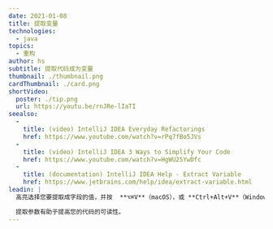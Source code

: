 ```yaml
---
date: 2021-01-08
title: 提取变量
technologies:
  - java
topics:
  - 重构
author: hs
subtitle: 提取代码成为变量
thumbnail: ./thumbnail.png
cardThumbnail: ./card.png
shortVideo:
  poster: ./tip.png
  url: https://youtu.be/rnJRe-lIaTI
seealso:
  - 
    title: (video) IntelliJ IDEA Everyday Refactorings
    href: https://www.youtube.com/watch?v=rPq7fBo5JVs
  - 
    title: (video) IntelliJ IDEA 3 Ways to Simplify Your Code
    href: https://www.youtube.com/watch?v=HgWU25YwDfc
  - 
    title: (documentation) IntelliJ IDEA Help - Extract Variable
    href: https://www.jetbrains.com/help/idea/extract-variable.html
leadin: |
  高亮选择您要提取成字段的值，并按  **⌥⌘V**（macOS），或 **Ctrl+Alt+V**（Windows/Linux）来提取它。

  提取参数有助于提高您的代码的可读性。
---
```


